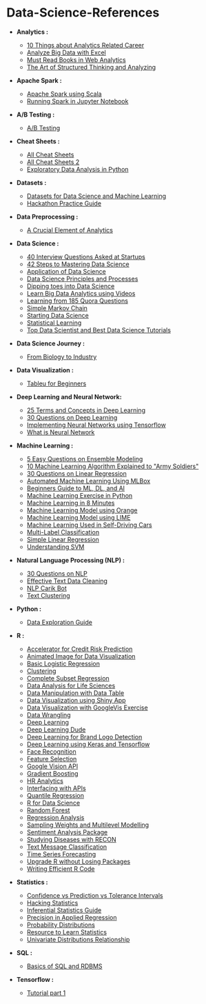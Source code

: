 # Data-Science-References

* __Analytics :__
  * [10 Things about Analytics Related Career](https://www.analyticsvidhya.com/10-analytics-related-career/)
  * [Analyze Big Data with Excel](http://www.datasciencecentral.com/profiles/blogs/how-to-analyze-big-data-with-excel?utm_content=buffer7c1a9&utm_medium=social&utm_source=twitter.com&utm_campaign=buffer)
  * [Must Read Books in Web Analytics](https://www.analyticsvidhya.com/blog/2013/10/read-books-web-analytics/)
  * [The Art of Structured Thinking and Analyzing](https://www.analyticsvidhya.com/blog/2013/06/art-structured-thinking-analyzing/)
  
* __Apache Spark :__
  * [Apache Spark using Scala](https://www.analyticsvidhya.com/blog/2017/01/scala/)
  * [Running Spark in Jupyter Notebook](https://cloudxlab.com/blog/running-pyspark-jupyter-notebook/)
  
* __A/B Testing :__
  * [A/B Testing](https://www.facebook.com/techinasiaID/videos/1633276160058453/)
  
* __Cheat Sheets :__
  * [All Cheat Sheets](http://www.kdnuggets.com/2017/09/essential-data-science-machine-learning-deep-learning-cheat-sheets.html)
  * [All Cheat Sheets 2](https://startupsventurecapital.com/essential-cheat-sheets-for-machine-learning-and-deep-learning-researchers-efb6a8ebd2e5)
  * [Exploratory Data Analysis in Python](https://www.analyticsvidhya.com/blog/2015/06/infographic-cheat-sheet-data-exploration-python/)

* __Datasets :__
  * [Datasets for Data Science and Machine Learning](https://elitedatascience.com/datasets)
  * [Hackathon Practice Guide](https://www.analyticsvidhya.com/blog/2015/06/hackathon-practice-guide-analytics-vidhya/)
  
* __Data Preprocessing :__
  * [A Crucial Element of Analytics](https://www.analyticsvidhya.com/blog/2016/12/data-pre-processing-a-crucial-element-of-analytics-driven-embedded-systems/)

* __Data Science :__
  * [40 Interview Questions Asked at Startups](https://www.analyticsvidhya.com/blog/2016/09/40-interview-questions-asked-at-startups-in-machine-learning-data-science/)
  * [42 Steps to Mastering Data Science](http://www.kdnuggets.com/2017/08/42-steps-mastering-data-science.html)
  * [Application of Data Science](https://www.analyticsvidhya.com/blog/2015/09/applications-data-science/)
  * [Data Science Principles and Processes](https://www.techinasia.com/talk/data-science-simplified-principles-processes)
  * [Dipping toes into Data Science](https://www.techinasia.com/talk/dipping-toes-data-science)
  * [Learn Big Data Analytics using Videos](https://www.analyticsvidhya.com/blog/2015/07/big-data-analytics-youtube-ted-resources/)
  * [Learning from 185 Quora Questions](https://unsupervisedmethods.com/learning-machine-learning-and-nlp-from-185-quora-questions-cebe42e47da8)
  * [Simple Markov Chain](https://www.analyticsvidhya.com/blog/2014/07/solve-business-case-simple-markov-chain/)
  * [Starting Data Science](https://www.techinasia.com/talk/start-data-science)
  * [Statistical Learning](https://www.techinasia.com/talk/data-science-simplified-statistical-learning)
  * [Top Data Scientist and Best Data Science Tutorials](https://www.analyticsvidhya.com/blog/2015/07/github-special-data-scientists-to-follow-best-tutorials/)
  
* __Data Science Journey :__
  * [From Biology to Industry](https://www.r-bloggers.com/from-biology-to-industry-a-bloggers-journey-to-data-science/)
  
* __Data Visualization :__
  * [Tableu for Beginners](https://www.analyticsvidhya.com/blog/2017/07/data-visualisation-made-easy/)
  
* __Deep Learning and Neural Network:__
  * [25 Terms and Concepts in Deep Learning](https://www.analyticsvidhya.com/blog/2017/05/25-must-know-terms-concepts-for-beginners-in-deep-learning/)
  * [30 Questions on Deep Learning](https://www.analyticsvidhya.com/blog/2017/08/skilltest-deep-learning/)
  * [Implementing Neural Networks using Tensorflow](https://www.analyticsvidhya.com/blog/2016/10/an-introduction-to-implementing-neural-networks-using-tensorflow/)
  * [What is Neural Network](http://www.datascribble.com/blog/deep-learning/deep-learning-tensorflow-series-part-1-neural-network/)

  
* __Machine Learning :__
  * [5 Easy Questions on Ensemble Modeling](https://www.analyticsvidhya.com/blog/2015/09/questions-ensemble-modeling/)
  * [10 Machine Learning Algorithm Explained to "Army Soldiers"](https://www.analyticsvidhya.com/blog/2015/12/10-machine-learning-algorithms-explained-army-soldier/)
  * [30 Questions on Linear Regression](https://www.analyticsvidhya.com/blog/2017/07/30-questions-to-test-a-data-scientist-on-linear-regression/)
  * [Automated Machine Learning Using MLBox](https://www.analyticsvidhya.com/blog/2017/07/mlbox-library-automated-machine-learning/)
  * [Beginners Guide to ML, DL, and AI](https://www.techinasia.com/ai-machine-deep-learning)
  * [Machine Learning Exercise in Python](http://www.kdnuggets.com/2017/07/machine-learning-exercises-python-introductory-tutorial-series.html)
  * [Machine Learning in 8 Minutes](https://www.techinasia.com/talk/8-machine-learning-8-minutes)
  * [Machine Learning Model using Orange](https://www.analyticsvidhya.com/blog/2017/09/building-machine-learning-model-fun-using-orange/)
  * [Machine Learning Model using LIME](https://www.analyticsvidhya.com/blog/2017/06/building-trust-in-machine-learning-models/)
  * [Machine Learning Used in Self-Driving Cars](http://www.kdnuggets.com/2017/06/machine-learning-algorithms-used-self-driving-cars.html)
  * [Multi-Label Classification](https://www.analyticsvidhya.com/blog/2017/08/introduction-to-multi-label-classification/)
  * [Simple Linear Regression](https://www.techinasia.com/talk/data-science-simplified-linear-regression-models)
  * [Understanding SVM](https://www.analyticsvidhya.com/blog/2017/09/understaing-support-vector-machine-example-code/)
  
* __Natural Language Processing (NLP) :__
  * [30 Questions on NLP](https://www.analyticsvidhya.com/blog/2017/07/30-questions-test-data-scientist-natural-language-processing-solution-skilltest-nlp/)
  * [Effective Text Data Cleaning](https://www.analyticsvidhya.com/blog/2014/11/text-data-cleaning-steps-python/)
  * [NLP Carik Bot](https://medium.com/@luridarmawan/natural-language-processing-nlp-sederhana-dari-carik-bot-78952b618695)
  * [Text Clustering](https://machinelearningblogs.com/2017/01/26/text-clustering-get-quick-insights-from-unstructured-data/)

* __Python :__
  * [Data Exploration Guide](https://www.analyticsvidhya.com/blog/2015/04/comprehensive-guide-data-exploration-sas-using-python-numpy-scipy-matplotlib-pandas/)
 
* __R :__
  * [Accelerator for Credit Risk Prediction](https://www.r-bloggers.com/data-science-accelerator-for-credit-risk-prediction/)
  * [Animated Image for Data Visualization](https://www.analyticsvidhya.com/blog/2017/06/a-study-on-global-seismic-activity-between-1965-and-2016/)
  * [Basic Logistic Regression](https://www.analyticsvidhya.com/blog/2015/10/basics-logistic-regression/)
  * [Clustering](https://www.r-bloggers.com/clustering/)
  * [Complete Subset Regression](https://www.r-bloggers.com/complete-subset-regressions-simple-and-powerful/)
  * [Data Analysis for Life Sciences](https://www.r-bloggers.com/data-analysis-for-life-sciences/)
  * [Data Manipulation with Data Table](https://www.r-bloggers.com/data-manipulation-with-data-table-part-1/)
  * [Data Visualization using Shiny App](https://www.analyticsvidhya.com/blog/2016/10/creating-interactive-data-visualization-using-shiny-app-in-r-with-examples/)
  * [Data Visualization with GoogleVis Exercise](https://www.r-exercises.com/2017/06/04/data-visualization-with-googlevis-exercises-part-1/)
  * [Data Wrangling](https://www.r-exercises.com/2017/05/24/data-wrangling-part-1-io/)
  * [Deep Learning](https://www.r-bloggers.com/deep-learning-with-r/)
  * [Deep Learning Dude](https://www.r-bloggers.com/deep-learning-dude-pt-1/)
  * [Deep Learning for Brand Logo Detection](https://www.r-bloggers.com/deep-learning-for-brand-logo-detection/)
  * [Deep Learning using Keras and Tensorflow](https://www.analyticsvidhya.com/blog/2017/06/getting-started-with-deep-learning-using-keras-in-r/)
  * [Face Recognition](https://www.r-bloggers.com/face-recognition-in-r/)
  * [Feature Selection](https://www.analyticsvidhya.com/blog/2016/03/select-important-variables-boruta-package/)
  * [Google Vision API](https://www.r-bloggers.com/google-vision-api-in-r-rooglevision/)
  * [Gradient Boosting](https://www.analyticsvidhya.com/blog/2015/09/complete-guide-boosting-methods/)
  * [HR Analytics](https://www.r-bloggers.com/hr-analytics-using-machine-learning-to-predict-employee-turnover/)
  * [Interfacing with APIs](https://www.r-bloggers.com/interfacing-with-apis-using-r-the-basics/)
  * [Quantile Regression](https://www.r-bloggers.com/quantile-regression-in-r-exercises/)
  * [R for Data Science](http://r4ds.had.co.nz/)
  * [Random Forest](https://www.r-bloggers.com/random-forests-in-r/)
  * [Regression Analysis](https://www.r-bloggers.com/regression-analysis-what-you-shouldve-been-taught-but-werent-and-were-taught-but-shouldnt-have-been/)
  * [Sampling Weights and Multilevel Modelling](https://www.r-bloggers.com/sampling-weights-and-multilevel-modeling-in-r/)
  * [Sentiment Analysis Package](https://www.r-bloggers.com/package-sentimentanalysis-released-on-cran/)
  * [Studying Diseases with RECON](https://www.r-bloggers.com/studying-disease-with-r-recon-the-r-epidemics-consortium/)
  * [Text Message Classification](https://www.r-bloggers.com/text-message-classification/)
  * [Time Series Forecasting](https://shiring.github.io/forecasting/2017/05/28/retail_forcasting_part1)
  * [Upgrade R without Losing Packages](https://www.r-bloggers.com/upgrade-r-without-losing-your-packages/)
  * [Writing Efficient R Code](https://www.r-bloggers.com/new-r-course-writing-efficient-r-code/)

* __Statistics :__
  * [Confidence vs Prediction vs Tolerance Intervals](http://statisticsbyjim.com/hypothesis-testing/confidence-prediction-tolerance-intervals/)
  * [Hacking Statistics](https://www.r-bloggers.com/hacking-statistics-or-how-i-learned-to-stop-worrying-about-calculus-and-love-stats-exercises-part-1/)
  * [Inferential Statistics Guide](https://www.analyticsvidhya.com/blog/2017/01/comprehensive-practical-guide-inferential-statistics-data-science/)
  * [Precision in Applied Regression](http://statisticsbyjim.com/regression/prediction-precision-applied-regression/)
  * [Probability Distributions](https://www.analyticsvidhya.com/blog/2017/09/6-probability-distributions-data-science/)
  * [Resource to Learn Statistics](https://www.analyticsvidhya.com/resource-statitics/)
  * [Univariate Distributions Relationship](http://www.math.wm.edu/~leemis/chart/UDR/UDR.html)
  
* __SQL :__
  * [Basics of SQL and RDBMS](https://www.analyticsvidhya.com/blog/2015/03/basics-sql-rdbms/)
  
* __Tensorflow :__
  * [Tutorial part 1](https://machinelearningblogs.com/2017/09/07/tensorflow-tutorial-part-1-introduction/)
